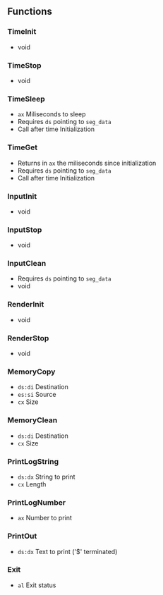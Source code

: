 
Functions
---------

### TimeInit
- void

### TimeStop
- void

### TimeSleep
- `ax` Miliseconds to sleep
- Requires `ds` pointing to `seg_data`
- Call after time Initialization

### TimeGet
- Returns in `ax` the miliseconds since initialization
- Requires `ds` pointing to `seg_data`
- Call after time Initialization

### InputInit
- void

### InputStop
- void

### InputClean
- Requires `ds` pointing to `seg_data`
- void

### RenderInit
- void

### RenderStop
- void

### MemoryCopy
- `ds:di` Destination
- `es:si` Source
- `cx`    Size

### MemoryClean
- `ds:di` Destination
- `cx`    Size

### PrintLogString
- `ds:dx` String to print
- `cx`    Length

### PrintLogNumber
- `ax` Number to print

### PrintOut
- `ds:dx` Text to print ('$' terminated)

### Exit
- `al` Exit status
